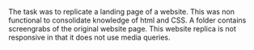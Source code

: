 The task was to replicate a landing page of a website. This was non functional to consolidate knowledge of html and CSS.
A folder contains screengrabs of the original website page. This website replica is not responsive in that it does not use media queries.
